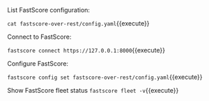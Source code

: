 List FastScore configuration:

`cat fastscore-over-rest/config.yaml`{{execute}}

Connect to FastScore:

`fastscore connect https://127.0.0.1:8000`{{execute}}

Configure FastScore:

`fastscore config set fastscore-over-rest/config.yaml`{{execute}}

Show FastScore fleet status
`fastscore fleet -v`{{execute}}

